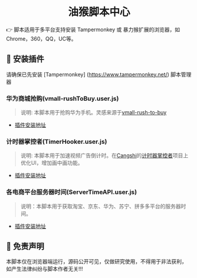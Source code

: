 
<h1 align="center">油猴脚本中心</h1>
👉 脚本适用于多平台支持安装 Tampermonkey 或 暴力猴扩展的浏览器，如Chrome，360，QQ，UC等。

## 💽 安装插件

请确保已先安装 [Tampermonkey] (https://www.tampermonkey.net/) 脚本管理器
### 华为商城抢购(vmall-rushToBuy.user.js)
> 说明: 本脚本用于抢购华为手机。灵感来源于[vmall-rush-to-buy](https://github.com/a6051529/vmall-rush-to-buy)

- [插件安装地址](https://github.com/gorkys/TampermonkeyHub/raw/master/vmall-rushToBuy.user.js)
### 计时器掌控者(TimerHooker.user.js)
> 说明: 本脚本用于加速视频广告倒计时。在[Cangshi](http://palerock.cn)的[计时器掌控者](https://greasyfork.org/en/scripts/372673-%E8%AE%A1%E6%97%B6%E5%99%A8%E6%8E%8C%E6%8E%A7%E8%80%85-%E8%A7%86%E9%A2%91%E5%B9%BF%E5%91%8A%E8%B7%B3%E8%BF%87-%E5%B9%BF%E5%91%8A%E5%8A%A0%E9%80%9F%E5%99%A8)项目上优化UI，增加画中画功能。

- [插件安装地址](https://github.com/gorkys/TampermonkeyHub/raw/master/TimerHooker.user.js)
###  各电商平台服务器时间(ServerTimeAPI.user.js)

> 说明：本脚本用于获取淘宝、京东、华为、苏宁、拼多多平台的服务器时间。

- [插件安装地址](https://github.com/gorkys/TampermonkeyHub/raw/master/ServerTimeAPI.user.js)

## 📜 免责声明 
本脚本仅在浏览器端运行，源码公开可见，仅做研究使用，不得用于非法获利， 如产生法律纠纷与脚本作者无关!!!

